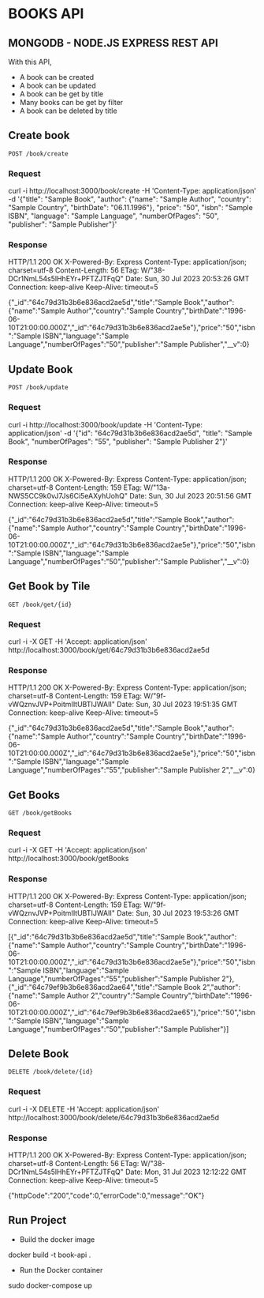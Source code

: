 # BOOKS API

## MONGODB - NODE.JS EXPRESS REST API

With this API, 
 - A book can be created
 - A book can be updated
 - A book can be get by title
 - Many books can be get by filter
 - A book can be deleted by title

## Create book
`POST /book/create`
### Request
curl -i http://localhost:3000/book/create -H 'Content-Type: application/json' -d '{"title": "Sample Book", "author": {"name": "Sample Author", "country": "Sample Country", "birthDate": "06.11.1996"}, "price": "50", "isbn": "Sample ISBN", "language": "Sample Language", "numberOfPages": "50", "publisher": "Sample Publisher"}'
### Response
HTTP/1.1 200 OK
X-Powered-By: Express
Content-Type: application/json; charset=utf-8
Content-Length: 56
ETag: W/"38-DCr1NmL54s5lHhEYr+PFTZJTFqQ"
Date: Sun, 30 Jul 2023 20:53:26 GMT
Connection: keep-alive
Keep-Alive: timeout=5

{"_id":"64c79d31b3b6e836acd2ae5d","title":"Sample Book","author":{"name":"Sample Author","country":"Sample Country","birthDate":"1996-06-10T21:00:00.000Z","_id":"64c79d31b3b6e836acd2ae5e"},"price":"50","isbn":"Sample ISBN","language":"Sample Language","numberOfPages":"50","publisher":"Sample Publisher","__v":0}

## Update Book
`POST /book/update`
### Request
curl -i http://localhost:3000/book/update -H 'Content-Type: application/json' -d '{"id": "64c79d31b3b6e836acd2ae5d", "title": "Sample Book", "numberOfPages": "55", "publisher": "Sample Publisher 2"}'
### Response
HTTP/1.1 200 OK
X-Powered-By: Express
Content-Type: application/json; charset=utf-8
Content-Length: 159
ETag: W/"13a-NWS5CC9k0vJ7Js6Ci5eAXyhUohQ"
Date: Sun, 30 Jul 2023 20:51:56 GMT
Connection: keep-alive
Keep-Alive: timeout=5

{"_id":"64c79d31b3b6e836acd2ae5d","title":"Sample Book","author":{"name":"Sample Author","country":"Sample Country","birthDate":"1996-06-10T21:00:00.000Z","_id":"64c79d31b3b6e836acd2ae5e"},"price":"50","isbn":"Sample ISBN","language":"Sample Language","numberOfPages":"50","publisher":"Sample Publisher","__v":0}

## Get Book by Tile
`GET /book/get/{id}`
### Request
curl -i -X GET -H 'Accept: application/json' http://localhost:3000/book/get/64c79d31b3b6e836acd2ae5d
### Response
HTTP/1.1 200 OK
X-Powered-By: Express
Content-Type: application/json; charset=utf-8
Content-Length: 159
ETag: W/"9f-vWQznvJVP+PoitmIItUBTIJWAII"
Date: Sun, 30 Jul 2023 19:51:35 GMT
Connection: keep-alive
Keep-Alive: timeout=5

{"_id":"64c79d31b3b6e836acd2ae5d","title":"Sample Book","author":{"name":"Sample Author","country":"Sample Country","birthDate":"1996-06-10T21:00:00.000Z","_id":"64c79d31b3b6e836acd2ae5e"},"price":"50","isbn":"Sample ISBN","language":"Sample Language","numberOfPages":"55","publisher":"Sample Publisher 2","__v":0}

## Get Books
`GET /book/getBooks`
### Request
curl -i -X GET -H 'Accept: application/json' http://localhost:3000/book/getBooks
### Response
HTTP/1.1 200 OK
X-Powered-By: Express
Content-Type: application/json; charset=utf-8
Content-Length: 159
ETag: W/"9f-vWQznvJVP+PoitmIItUBTIJWAII"
Date: Sun, 30 Jul 2023 19:53:26 GMT
Connection: keep-alive
Keep-Alive: timeout=5

[{"_id":"64c79d31b3b6e836acd2ae5d","title":"Sample Book","author":{"name":"Sample Author","country":"Sample Country","birthDate":"1996-06-10T21:00:00.000Z","_id":"64c79d31b3b6e836acd2ae5e"},"price":"50","isbn":"Sample ISBN","language":"Sample Language","numberOfPages":"55","publisher":"Sample Publisher 2"},{"_id":"64c79ef9b3b6e836acd2ae64","title":"Sample Book 2","author":{"name":"Sample Author 2","country":"Sample Country","birthDate":"1996-06-10T21:00:00.000Z","_id":"64c79ef9b3b6e836acd2ae65"},"price":"50","isbn":"Sample ISBN","language":"Sample Language","numberOfPages":"50","publisher":"Sample Publisher"}]

## Delete Book
`DELETE /book/delete/{id}`
### Request
curl -i -X DELETE -H 'Accept: application/json' http://localhost:3000/book/delete/64c79d31b3b6e836acd2ae5d
### Response
HTTP/1.1 200 OK
X-Powered-By: Express
Content-Type: application/json; charset=utf-8
Content-Length: 56
ETag: W/"38-DCr1NmL54s5lHhEYr+PFTZJTFqQ"
Date: Mon, 31 Jul 2023 12:12:22 GMT
Connection: keep-alive
Keep-Alive: timeout=5

{"httpCode":"200","code":0,"errorCode":0,"message":"OK"}

## Run Project

 - Build the docker image

docker build -t book-api .

 - Run the Docker container

sudo docker-compose up
